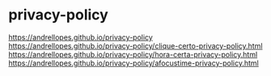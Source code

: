 # privacy-policy

https://andrellopes.github.io/privacy-policy
https://andrellopes.github.io/privacy-policy/clique-certo-privacy-policy.html
https://andrellopes.github.io/privacy-policy/hora-certa-privacy-policy.html
https://andrellopes.github.io/privacy-policy/afocustime-privacy-policy.html
